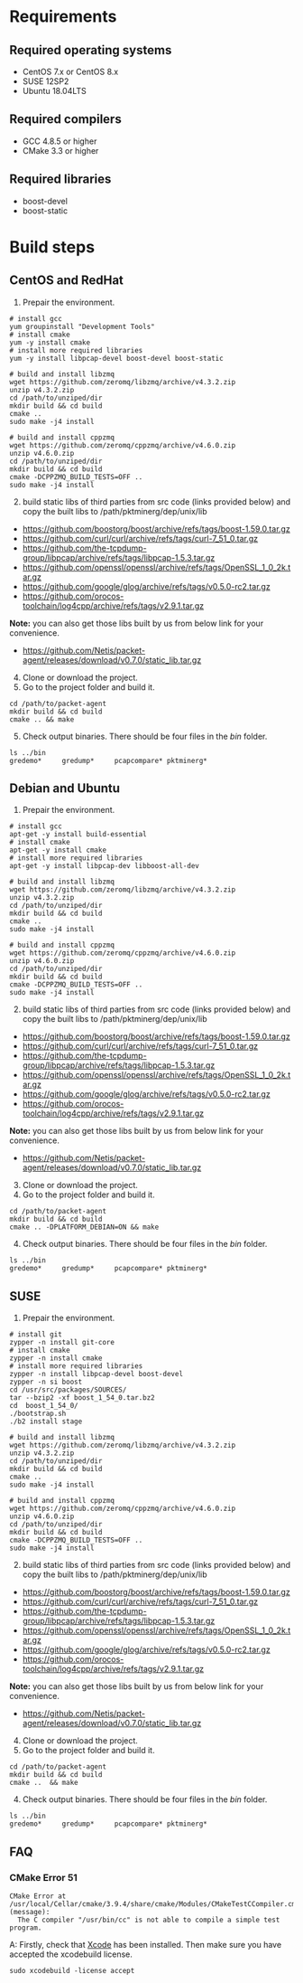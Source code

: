 # Requirements

## Required operating systems

* CentOS 7.x or CentOS 8.x
* SUSE 12SP2
* Ubuntu 18.04LTS
    
## Required compilers

* GCC 4.8.5 or higher
* CMake 3.3 or higher
    
## Required libraries

* boost-devel
* boost-static


# Build steps

## CentOS and RedHat

1. Prepair the environment.

```shell
# install gcc
yum groupinstall "Development Tools"
# install cmake
yum -y install cmake
# install more required libraries
yum -y install libpcap-devel boost-devel boost-static

# build and install libzmq
wget https://github.com/zeromq/libzmq/archive/v4.3.2.zip
unzip v4.3.2.zip
cd /path/to/unziped/dir
mkdir build && cd build
cmake ..
sudo make -j4 install

# build and install cppzmq
wget https://github.com/zeromq/cppzmq/archive/v4.6.0.zip
unzip v4.6.0.zip
cd /path/to/unziped/dir
mkdir build && cd build
cmake -DCPPZMQ_BUILD_TESTS=OFF ..
sudo make -j4 install
```
2. build static libs of third parties from src code (links provided below) and copy the built libs to /path/pktminerg/dep/unix/lib
 * https://github.com/boostorg/boost/archive/refs/tags/boost-1.59.0.tar.gz
 * https://github.com/curl/curl/archive/refs/tags/curl-7_51_0.tar.gz
 * https://github.com/the-tcpdump-group/libpcap/archive/refs/tags/libpcap-1.5.3.tar.gz
 * https://github.com/openssl/openssl/archive/refs/tags/OpenSSL_1_0_2k.tar.gz
 * https://github.com/google/glog/archive/refs/tags/v0.5.0-rc2.tar.gz
 * https://github.com/orocos-toolchain/log4cpp/archive/refs/tags/v2.9.1.tar.gz

 **Note:** you can also get those libs built by us from below link for your convenience.
 * https://github.com/Netis/packet-agent/releases/download/v0.7.0/static_lib.tar.gz
 
4. Clone or download the project.
5. Go to the project folder and build it.

```shell
cd /path/to/packet-agent
mkdir build && cd build
cmake .. && make
```

5. Check output binaries. There should be four files in the *bin* folder.

```shell
ls ../bin
gredemo*     gredump*     pcapcompare* pktminerg*
```


## Debian and Ubuntu

1. Prepair the environment.

```shell
# install gcc
apt-get -y install build-essential
# install cmake
apt-get -y install cmake
# install more required libraries
apt-get -y install libpcap-dev libboost-all-dev

# build and install libzmq
wget https://github.com/zeromq/libzmq/archive/v4.3.2.zip
unzip v4.3.2.zip
cd /path/to/unziped/dir
mkdir build && cd build
cmake ..
sudo make -j4 install

# build and install cppzmq
wget https://github.com/zeromq/cppzmq/archive/v4.6.0.zip
unzip v4.6.0.zip
cd /path/to/unziped/dir
mkdir build && cd build
cmake -DCPPZMQ_BUILD_TESTS=OFF ..
sudo make -j4 install
```

2. build static libs of third parties from src code (links provided below) and copy the built libs to /path/pktminerg/dep/unix/lib
 * https://github.com/boostorg/boost/archive/refs/tags/boost-1.59.0.tar.gz
 * https://github.com/curl/curl/archive/refs/tags/curl-7_51_0.tar.gz
 * https://github.com/the-tcpdump-group/libpcap/archive/refs/tags/libpcap-1.5.3.tar.gz
 * https://github.com/openssl/openssl/archive/refs/tags/OpenSSL_1_0_2k.tar.gz
 * https://github.com/google/glog/archive/refs/tags/v0.5.0-rc2.tar.gz
 * https://github.com/orocos-toolchain/log4cpp/archive/refs/tags/v2.9.1.tar.gz

 **Note:** you can also get those libs built by us from below link for your convenience.
 * https://github.com/Netis/packet-agent/releases/download/v0.7.0/static_lib.tar.gz
   
3. Clone or download the project.
4. Go to the project folder and build it.

```shell
cd /path/to/packet-agent
mkdir build && cd build
cmake .. -DPLATFORM_DEBIAN=ON && make
```

4. Check output binaries. There should be four files in the *bin* folder.

```shell
ls ../bin
gredemo*     gredump*     pcapcompare* pktminerg*
```

## SUSE

1. Prepair the environment.

```shell
# install git
zypper -n install git-core
# install cmake
zypper -n install cmake
# install more required libraries
zypper -n install libpcap-devel boost-devel
zypper -n si boost
cd /usr/src/packages/SOURCES/
tar --bzip2 -xf boost_1_54_0.tar.bz2
cd  boost_1_54_0/
./bootstrap.sh
./b2 install stage 

# build and install libzmq
wget https://github.com/zeromq/libzmq/archive/v4.3.2.zip
unzip v4.3.2.zip
cd /path/to/unziped/dir
mkdir build && cd build
cmake ..
sudo make -j4 install

# build and install cppzmq
wget https://github.com/zeromq/cppzmq/archive/v4.6.0.zip
unzip v4.6.0.zip
cd /path/to/unziped/dir
mkdir build && cd build
cmake -DCPPZMQ_BUILD_TESTS=OFF ..
sudo make -j4 install
```

2. build static libs of third parties from src code (links provided below) and copy the built libs to /path/pktminerg/dep/unix/lib
 * https://github.com/boostorg/boost/archive/refs/tags/boost-1.59.0.tar.gz
 * https://github.com/curl/curl/archive/refs/tags/curl-7_51_0.tar.gz
 * https://github.com/the-tcpdump-group/libpcap/archive/refs/tags/libpcap-1.5.3.tar.gz
 * https://github.com/openssl/openssl/archive/refs/tags/OpenSSL_1_0_2k.tar.gz
 * https://github.com/google/glog/archive/refs/tags/v0.5.0-rc2.tar.gz
 * https://github.com/orocos-toolchain/log4cpp/archive/refs/tags/v2.9.1.tar.gz

 **Note:** you can also get those libs built by us from below link for your convenience.
 * https://github.com/Netis/packet-agent/releases/download/v0.7.0/static_lib.tar.gz

4. Clone or download the project.
5. Go to the project folder and build it.

```shell
cd /path/to/packet-agent
mkdir build && cd build
cmake ..  && make
```

4. Check output binaries. There should be four files in the *bin* folder.

```shell
ls ../bin
gredemo*     gredump*     pcapcompare* pktminerg*
```


## FAQ

### CMake Error 51

```shell
CMake Error at /usr/local/Cellar/cmake/3.9.4/share/cmake/Modules/CMakeTestCCompiler.cmake:51 (message):
  The C compiler "/usr/bin/cc" is not able to compile a simple test program.
```

A: Firstly, check that [Xcode](https://developer.apple.com/xcode/) has been installed. Then make sure you have accepted the xcodebuild license.

```shell
sudo xcodebuild -license accept
```
  


